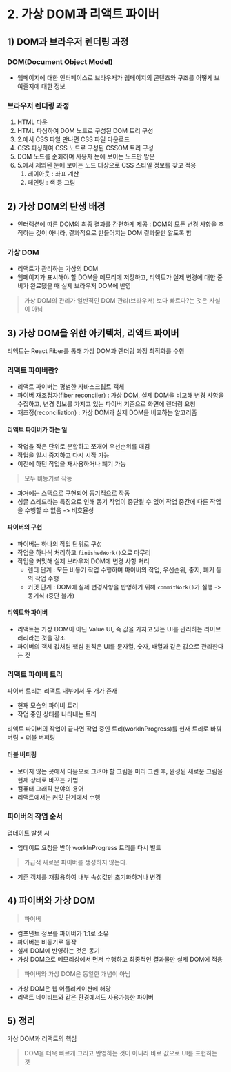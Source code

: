 

# 2. 가상 DOM과 리액트 파이버

## 1) DOM과 브라우저 렌더링 과정

### DOM(Document Object Model)

- 웹페이지에 대한 인터페이스로 브라우저가 웹페이지의 콘텐츠와 구조를 어떻게 보여줄지에 대한 정보

### 브라우저 렌더링 과정

1. HTML 다운
2. HTML 파싱하여 DOM 노드로 구성된 DOM 트리 구성
3. 2.에서 CSS 파일 만나면 CSS 파일 다운로드
4. CSS 파싱하여 CSS 노드로 구성된 CSSOM 트리 구성
5. DOM 노드를 순회하며 사용자 눈에 보이는 노드만 방문
6. 5.에서 제외된 눈에 보이는 노드 대상으로 CSS 스타일 정보를 찾고 적용
   1. 레이아웃 : 좌표 계산
   2. 페인팅 : 색 등 그림

## 2) 가상 DOM의 탄생 배경

- 인터랙션에 따른 DOM의 최종 결과를 간편하게 제공 : DOM의 모든 변경 사항을 추적하는 것이 아니라, 결과적으로 만들어지는 DOM 결과물만 알도록 함

### 가상 DOM

- 리액트가 관리하는 가상의 DOM
- 웹페이지가 표시해야 할 DOM을 메모리에 저장하고, 리액트가 실제 변경에 대한 준비가 완료됐을 때 실제 브라우저 DOM에 반영

> 가상 DOM의 관리가 일반적인 DOM 관리(브라우저) 보다 빠르다?는 것은 사실이 아님

## 3) 가상 DOM을 위한 아키텍처, 리액트 파이버

리액트는 React Fiber를 통해 가상 DOM과 렌더링 과정 최적화를 수행

### 리액트 파이버란?

- 리액트 파이버는 평범한 자바스크립트 객체
- 파이버 재조정자(fiber reconciler) : 가상 DOM, 실제 DOM을 비교해 변경 사항을 수집하고, 변경 정보를 가지고 있는 파이버 기준으로 화면에 렌더링 요청
- 재조정(reconciliation) : 가상 DOM과 실제 DOM을 비교하는 알고리즘

#### 리액트 파이버가 하는 일

- 작업을 작은 단위로 분할하고 쪼개어 우선순위를 매김
- 작업을 일시 중지하고 다시 시작 가능
- 이전에 하던 작업을 재사용하거나 폐기 가능

> 모두 비동기로 작동

- 과거에는 스택으로 구현되어 동기적으로 작동
- 싱글 스레드라는 특징으로 인해 동기 작업이 중단될 수 없어 작업 중간에 다른 작업을 수행할 수 없음 -> 비효율성

#### 파이버의 구현

- 파이버는 하나의 작업 단위로 구성
- 작업을 하나씩 처리하고 `finishedWork()`으로 마무리
- 작업을 커밋해 실제 브라우저 DOM에 변경 사항 처리
  - 렌더 단계 : 모든 비동기 작업 수행하며 파이버의 작업, 우선순위, 중지, 폐기 등의 작업 수행
  - 커밋 단계 : DOM에 실제 변경사항을 반영하기 위해 `commitWork()`가 실행 -> 동기식 (중단 불가)

#### 리액트와 파이버

- 리액트는 가상 DOM이 아닌 Value UI, 즉 값을 가지고 있는 UI를 관리하는 라이브러리라는 것을 강조
- 파이버의 객체 값처럼 핵심 원칙은 UI를 문자열, 숫자, 배열과 같은 값으로 관리한다는 것

### 리액트 파이버 트리

파이버 트리는 리액트 내부에서 두 개가 존재

- 현재 모습의 파이버 트리
- 작업 중인 상태를 나타내는 트리

리액트 파이버의 작업이 끝나면 작업 중인 트리(workInProgress)를 현재 트리로 바꿔버림 = 더블 버퍼링

#### 더블 버퍼링

- 보이지 않는 곳에서 다음으로 그려야 할 그림을 미리 그린 후, 완성된 새로운 그림을 현재 상태로 바꾸는 기법
- 컴퓨터 그래픽 분야의 용어
- 리액트에서는 커밋 단계에서 수행

### 파이버의 작업 순서

업데이트 발생 시

- 업데이트 요청을 받아 workInProgress 트리를 다시 빌드

> 가급적 새로운 파이버를 생성하지 않는다.

- 기존 객체를 재활용하여 내부 속성값만 초기화하거나 변경

## 4) 파이버와 가상 DOM

> 파이버

- 컴포넌트 정보를 파이버가 1:1로 소유
- 파이버는 비동기로 동작
- 실제 DOM에 반영하는 것은 동기
- 가상 DOM으로 메모리상에서 먼저 수행하고 최종적인 결과물만 실제 DOM에 적용

> 파이버와 가상 DOM은 동일한 개념이 아님

- 가상 DOM은 웹 어플리케이션에 해당
- 리액트 네이티브와 같은 환경에서도 사용가능한 파이버

## 5) 정리

가상 DOM과 리액트의 핵심

> DOM을 더욱 빠르게 그리고 반영하는 것이 아니라 바로 값으로 UI를 표현하는 것
